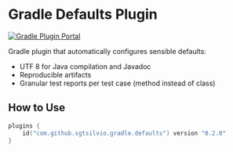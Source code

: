 # Gradle Defaults Plugin

[![Gradle Plugin Portal](https://img.shields.io/gradle-plugin-portal/v/com.github.sgtsilvio.gradle.defaults?color=brightgreen&style=for-the-badge)](https://plugins.gradle.org/plugin/com.github.sgtsilvio.gradle.defaults)

Gradle plugin that automatically configures sensible defaults:
- UTF 8 for Java compilation and Javadoc
- Reproducible artifacts
- Granular test reports per test case (method instead of class)

## How to Use

```kotlin
plugins {
    id("com.github.sgtsilvio.gradle.defaults") version "0.2.0"
}
```

